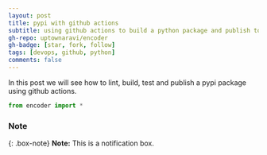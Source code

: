 ```yaml
---
layout: post
title: pypi with github actions
subtitle: using github actions to build a python package and publish to pypi
gh-repo: uptownaravi/encoder
gh-badge: [star, fork, follow]
tags: [devops, github, python]
comments: false
---
```


In this post we will see how to lint, build, test and publish a pypi package using github actions.

```python
from encoder import *
```

### Note
{: .box-note}
**Note:** This is a notification box.

